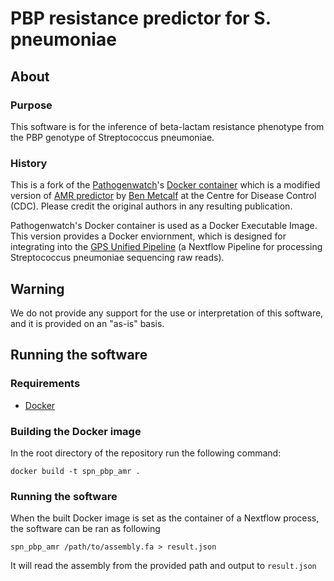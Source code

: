 # PBP resistance predictor for S. pneumoniae

## About

### Purpose

This software is for the inference of beta-lactam resistance phenotype from the PBP genotype of Streptococcus pneumoniae.

### History

This is a fork of the [Pathogenwatch](https://pathogen.watch/)'s [Docker container](https://github.com/pathogenwatch-oss/spn-resistance-pbp) which is a modified version of [AMR predictor](https://github.com/BenJamesMetcalf/Spn_Scripts_Reference) by [Ben Metcalf](https://github.com/BenJamesMetcalf) at the Centre for Disease Control (CDC). Please credit the original authors in any resulting publication.

Pathogenwatch's Docker container is used as a Docker Executable Image. This version provides a Docker enviornment, which is designed for integrating into the [GPS Unified Pipeline](https://github.com/HarryHung/gps-unified-pipeline) (a Nextflow Pipeline for processing Streptococcus pneumoniae sequencing raw reads).

## Warning

We do not provide any support for the use or interpretation of this software, and it is provided on an "as-is" basis.

## Running the software

### Requirements

- [Docker](https://www.docker.com/)

### Building the Docker image

In the root directory of the repository run the following command:

```
docker build -t spn_pbp_amr .
```

### Running the software
When the built Docker image is set as the container of a Nextflow process, the software can be ran as following
```
spn_pbp_amr /path/to/assembly.fa > result.json
```
It will read the assembly from the provided path and output to `result.json`